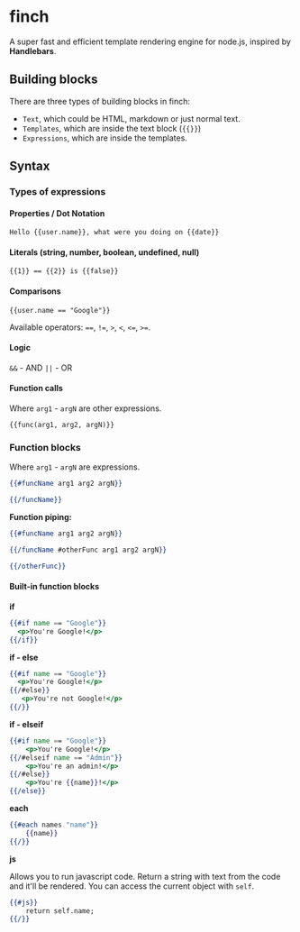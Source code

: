 # finch

A super fast and efficient template rendering engine for node.js, inspired by **Handlebars**. 

## Building blocks

There are three types of building blocks in finch:

- `Text`, which could be HTML, markdown or just normal text. 
- `Templates`, which are inside the text block (`{{}}`)
- `Expressions`, which are inside the templates. 

## Syntax

### Types of expressions

#### Properties  / Dot Notation

```Hello {{user.name}}, what were you doing on {{date}}```

#### Literals (string, number, boolean, undefined, null)

```{{1}} == {{2}} is {{false}}```

#### Comparisons

```{{user.name == "Google"}}```

Available operators: `==`, `!=`, `>`, `<`, `<=`, `>=`.

#### Logic

`&&` - AND
`||` - OR

#### Function calls

Where `arg1` - `argN` are other expressions.

```{{func(arg1, arg2, argN)}}```


### Function blocks

Where `arg1` - `argN` are expressions.

```handlebars
{{#funcName arg1 arg2 argN}} 

{{/funcName}}
```

**Function piping:**

```handlebars
{{#funcName arg1 arg2 argN}} 

{{/funcName #otherFunc arg1 arg2 argN}}

{{/otherFunc}}
```

#### Built-in function blocks

**if**
```handlebars
{{#if name == "Google"}} 
  <p>You're Google!</p>
{{/if}}
```

**if - else**
```handlebars
{{#if name == "Google"}} 
  <p>You're Google!</p>
{{/#else}}
   <p>You're not Google!</p>
{{/}}
```

**if - elseif**
```handlebars
{{#if name == "Google"}}
    <p>You're Google!</p>
{{/#elseif name == "Admin"}} 
    <p>You're an admin!</p>
{{/#else}} 
    <p>You're {{name}}!</p>
{{/else}}
```

**each**
```handlebars
{{#each names "name"}}
    {{name}}
{{/}}
```

**js**

Allows you to run javascript code. Return a string with text from the code and it'll be rendered. You can access the current object with `self`.

```handlebars
{{#js}}
    return self.name;
{{/}}
```